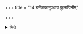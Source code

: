 +++
title = "14 घर्मेष्टकामुपधाय कुलायिनीम्"

+++

<details><summary>थिते</summary>

घर्मेष्टकामुपधाय कुलायिनीम् १४
</details>
